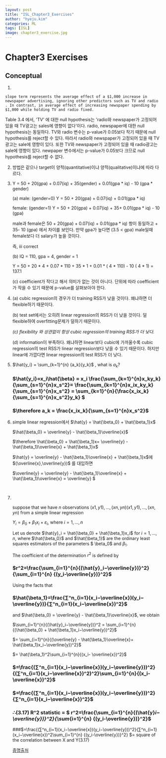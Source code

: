 ```yaml
---
layout: post
title: "ISL_Chapter3_Exercises"
author: "hyeju.kim"
categories: ML
tags: [ISL]
image: chapter3_exercise.jpg
---
```


# Chapter3 Exercises

## Conceptual

1.

```This difference stems from the fact that in the simple regression case, the
slope term represents the average effect of a $1,000 increase in newspaper advertising, ignoring other predictors such as TV and radio . In contrast, in average effect of increasing newspaper spending by $1,000 while holding TV and radio fixed.
```

 Table 3.4 에서, 'TV' 에 대한 null hypothesis는 'radio와 newspaper가 고정되어 있을 때 TV광고는 sales에 영향이 없다'이다. radio, newspaper에 대한 null hypothesis는 동일하다. TV와 radio 변수는 p-value가 0.05보다 작기 때문에 null hypothesis를 reject할 수 있다. 따라서 radio와 newspaper가 고정되어 있을 때 TV광고는 sale에 영향이 있다. 또한 TV와 newspaper가 고정되어 있을 때 radio광고는 sale에 영향이 있다. newpaper 변수에서는 p-value가 0.05보다 크므로 null hypothesis를 reject할 수 없다.



2. 방법은 같으나 target이 양적(quantitative)이냐 양적(qualitative)이냐에 따라 다르다.

3. Y = 50 + 20(gpa) + 0.07(iq) + 35(gender) + 0.01(gpa * iq) - 10 (gpa * gender)

   (a) male: (gender=0)  Y = 50 + 20(gpa) + 0.07(iq) + 0.01(gpa * iq) 

   female: (gender=1)  Y = 50 + 20(gpa) + 0.07(iq) + 35+ 0.01(gpa * iq) - 10 (gpa)

   male과 female은  50 + 20(gpa) + 0.07(iq) + 0.01(gpa * iq)  항이 동일하고 + 35- 10 (gpa) 에서 차이를 보인다. 만약 gpa가 높다면 (3.5 < gpa) male일때 female보다 더 salary가 높을 것이다.

   즉, iii correct

   (b) IQ = 110, gpa = 4, gender = 1

   Y = 50 + 20 * 4 + 0.07 * 110 + 35 * 1 + 0.01 * ( 4 * 110) - 10 ( 4 * 1) = 137.1

   (c) coefficient가 작다고 해서 의미가 없는 것이 아니다. 단위에 따라 coefficient가 작을 수 있기 때문에 p-value를 살펴보아야 한다. 

4. (a) cubic regression의 경우가 더 training RSS가 낮을 것이다. 왜냐하면 더 flexible하기 때문이다. 

   (b) test set에서는 오히려 linear regression의 RSS가 더 낮을 것이다. 덜 flexible하여 overfitting문제가 덜하기 때문이다.

   *(c) flexibility 와 상관없이 항상 cubic regression의 training RSS가 더 낮다.*

   (d)  information이 부족하다. 왜냐하면 linear보다 cubic에 가까울수록 cubic regression의 test RSS가 linear regression보다 낮을 수 있기 때문이다. 하지만 linear에 가깝다면 linear regression의 test RSS가 더 낮다. 



5. $\hat{y_i} = \sum_{k=1}^{n} {a_k}{y_k}$ , what is $a_k$?

   ### $\hat{y_i}=x_i\hat{\beta} = x_i \frac{\sum_{k=1}^{n}x_ky_k}{\sum_{s=1}^{n}x_s^2}=  \frac{\sum_{k=1}^{n}x_ix_ky_k}{\sum_{s=1}^{n}x_s^2} = \sum_{k=1}^{n}{\frac{x_ix_k}{\sum_{s=1}^{n}x_s^2}y_k} $

   ### $\therefore a_k = \frac{x_ix_k}{\sum_{s=1}^{n}x_s^2}$

6. simple linear regression에서 $\hat{y} = \hat{\beta_0} + \hat{\beta_1}x$

   $\hat{\beta_0} = \overline{y} - \hat{\beta_1}\overline{x}$

   $\therefore \hat{\beta_0} + \hat{\beta_1}x=   \overline{y} - \hat{\beta_1}\overline{x} + \hat{\beta_1}x$

   $\hat{y} =  \overline{y} - \hat{\beta_1}\overline{x} + \hat{\beta_1}x$에 $(\overline{x},\overline{y})$ 를 대입하면

   $\overline{y} = \overline{y} - \hat{\beta_1}\overline{x} + \hat{\beta_1}\overline{x} = \overline{y}  $

   ​

7. ​

   suppose that we have $n$ observations $(x1,y1),…,(xn,yn)(x1,y1),…,(xn,yn)$ from a simple linear regression

   $Y_i=\beta_0+\beta_1x_i+ε_i,$ where $i=1,…,n$

   Let us denote $\hat{y}_i = \hat{\beta_0} + \hat{\beta_1}x_i$ for $i=1,…,n$, where  $\hat{\beta_0}$  and $\hat{\beta_1}$ are the ordinary least squares estimators of the parameters $ \beta_0$ and $\beta_1$.

   The coefficient of the determination $r^2$ is defined by

   ### $r^2=\frac{\sum_{i=1}^{n}{(\hat{y}_i−\overline{y})}^2}{\sum_{i=1}^{n} {(y_i-\overline{y})}^2}$

   Using the facts that

   ### $\hat{\beta_1}=\frac{∑^n_{i=1}(x_i−\overline{x})(y_i−\overline{y})}{∑^n_{i=1}(x_i−\overline{x})^2}$

   and $\hat{\beta_0} = \overline{y} - \hat{\beta_1}\overline{x}$, we obtain

   $\sum_{i=1}^{n}{(\hat{y}_i−\overline{y})}^2 = \sum_{i=1}^{n}{(\hat{\beta_0} + \hat{\beta_1}x_i−\overline{y})^2}$

   $= \sum_{i=1}^{n}{(\overline{y} - \hat{\beta_1}\overline{x}+ \hat{\beta_1}x_i−\overline{y})^2}$

   $= \hat{\beta_1}^2\sum_{i=1}^{n}{(x_i- \overline{x})^2}$

   ### $=\frac{(∑^n_{i=1}(x_i−\overline{x})(y_i−\overline{y}))^2}{(∑^n_{i=1}(x_i−\overline{x})^2)^2}\sum_{i=1}^{n}{(x_i- \overline{x})^2}$

   ### $=\frac{(∑^n_{i=1}(x_i−\overline{x})(y_i−\overline{y}))^2}{∑^n_{i=1}(x_i−\overline{x})^2}$

   ### $\therefore$(3.17) R^2 statistic = $ r^2=\frac{\sum_{i=1}^{n}{(\hat{y}_i−\overline{y})}^2}{\sum_{i=1}^{n} {(y_i-\overline{y})}^2}$

   ###$=\frac{(∑^n_{i=1}(x_i−\overline{x})(y_i−\overline{y}))^2}{∑^n_{i=1}(x_i−\overline{x})^2\sum_{i=1}^{n} {(y_i-\overline{y})}^2} $= square of the correlation between X and Y(3.17)

   [증명출처](https://math.stackexchange.com/questions/129909/correlation-coefficient-and-determination-coefficient)

   ​

   ​

   ​

   ​